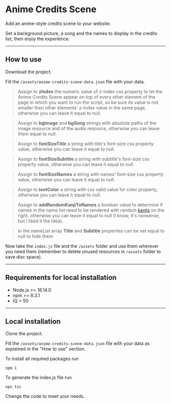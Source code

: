 # Anime Credits Scene

Add an anime-style credits scene to your website.

Set a background picture, a song and the names to display in the credits list; then enjoy the experience.

---

## How to use

Download the project.

Fill the `/assets/anime-credits-scene-data.json` file with your data.

> Assign to **zIndex** the numeric value of z-index css property to let the Anime Credits Scene appear on top of every other element of the page in which you want to run the script, so be sure its value is not smaller then other elements' z-index value in the same page, otherwise you can leave it equal to null.

> Assign to **bgImage** and **bgSong** strings with absolute paths of the image resource and of the audio resource, otherwise you can leave them equal to null.

> Assign to **fontSizeTitle** a string with title's font-size css property value, otherwise you can leave it equal to null.

> Assign to **fontSizeSubtitle** a string with subtitle's font-size css property value, otherwise you can leave it equal to null.

> Assign to **fontSizeNames** a string with names' font-size css property value, otherwise you can leave it equal to null.

> Assign to **textColor** a string with css valid value for color property, otherwise you can leave it equal to null.

> Assign to **addRandomKanjiToNames** a boolean value to determine if names in the name list need to be rendered with random [kanjis](https://en.wikipedia.org/wiki/Kanji) on the right, otherwise you can leave it equal to null (I know, it's nonsense, but I liked it the idea).

> In the nameList array **Title** and **Subtitle** properties can be set equal to null to hide them

Now take the `index.js` file and the `/assets` folder and use them wherever you need them (remember to delete unused resources in `/assets` folder to save disc space).

---

## Requirements for local installation

- Node.js >= 16.14.0
- npm >= 8.3.1
- IQ > 50

---

## Local installation

Clone the project.

Fill the `/assets/anime-credits-scene-data.json` file with your data as explained in the "How to use" section.

To install all required packages run

```
npm i
```

To generate the index.js file run

```
npx tsc
```

Change the code to meet your needs.
